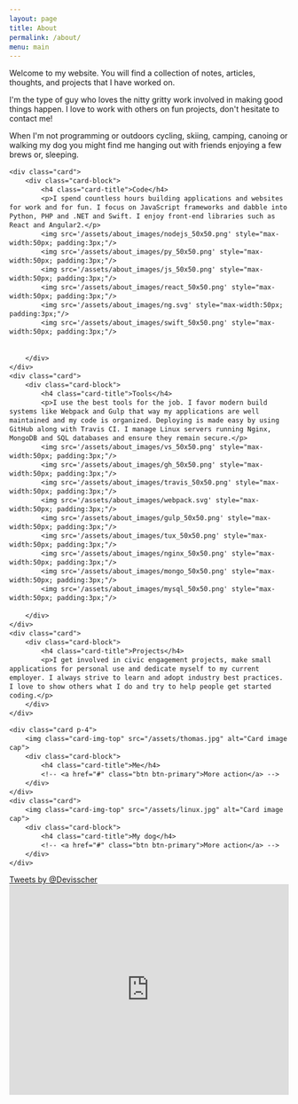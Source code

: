 ```yaml
---
layout: page
title: About
permalink: /about/
menu: main
---
```

Welcome to my website. You will find a collection of notes, articles, thoughts, and projects that I have worked on.

I'm the type of guy who loves the nitty gritty work involved in making good things happen. I love to work with others on fun projects, don't hesitate to contact me!

When I'm not programming or outdoors cycling, skiing, camping, canoing or walking my dog you might find me hanging out with friends enjoying a few brews or, sleeping.

<div class="card-columns">

	<div class="card">
		<div class="card-block">
			<h4 class="card-title">Code</h4>
			<p>I spend countless hours building applications and websites for work and for fun. I focus on JavaScript frameworks and dabble into Python, PHP and .NET and Swift. I enjoy front-end libraries such as React and Angular2.</p>
			<img src='/assets/about_images/nodejs_50x50.png' style="max-width:50px; padding:3px;"/>
			<img src='/assets/about_images/py_50x50.png' style="max-width:50px; padding:3px;"/>
			<img src='/assets/about_images/js_50x50.png' style="max-width:50px; padding:3px;"/>
			<img src='/assets/about_images/react_50x50.png' style="max-width:50px; padding:3px;"/>
			<img src='/assets/about_images/ng.svg' style="max-width:50px; padding:3px;"/>
			<img src='/assets/about_images/swift_50x50.png' style="max-width:50px; padding:3px;"/>

			
		</div>
	</div>
	<div class="card">
		<div class="card-block">
			<h4 class="card-title">Tools</h4>
			<p>I use the best tools for the job. I favor modern build systems like Webpack and Gulp that way my applications are well maintained and my code is organized. Deploying is made easy by using GitHub along with Travis CI. I manage Linux servers running Nginx, MongoDB and SQL databases and ensure they remain secure.</p>
			<img src='/assets/about_images/vs_50x50.png' style="max-width:50px; padding:3px;"/>
			<img src='/assets/about_images/gh_50x50.png' style="max-width:50px; padding:3px;"/>
			<img src='/assets/about_images/travis_50x50.png' style="max-width:50px; padding:3px;"/>
			<img src='/assets/about_images/webpack.svg' style="max-width:50px; padding:3px;"/>
			<img src='/assets/about_images/gulp_50x50.png' style="max-width:50px; padding:3px;"/>
			<img src='/assets/about_images/tux_50x50.png' style="max-width:50px; padding:3px;"/>
			<img src='/assets/about_images/nginx_50x50.png' style="max-width:50px; padding:3px;"/>
			<img src='/assets/about_images/mongo_50x50.png' style="max-width:50px; padding:3px;"/>
			<img src='/assets/about_images/mysql_50x50.png' style="max-width:50px; padding:3px;"/>
			
		</div>
	</div>
	<div class="card">
		<div class="card-block">
			<h4 class="card-title">Projects</h4>
			<p>I get involved in civic engagement projects, make small applications for personal use and dedicate myself to my current employer. I always strive to learn and adopt industry best practices. I love to show others what I do and try to help people get started coding.</p>
		</div>
	</div>
<!--
<div class="git-block-mobile">
	<script src="https://cdn.rawgit.com/IonicaBizau/github-calendar/gh-pages/dist/github-calendar.min.js"></script>


	<link rel="stylesheet" href="https://cdn.rawgit.com/IonicaBizau/github-calendar/gh-pages/dist/github-calendar.css"/>
	<div class="calendar">
    Loading the data just for you.
	</div>
<script>
    new GitHubCalendar(".calendar", "devisscher");
</script> 
</div>-->
	<div class="card p-4">
		<img class="card-img-top" src="/assets/thomas.jpg" alt="Card image cap">
		<div class="card-block">
			<h4 class="card-title">Me</h4>
			<!-- <a href="#" class="btn btn-primary">More action</a> -->
		</div>
	</div>
	<div class="card">
		<img class="card-img-top" src="/assets/linux.jpg" alt="Card image cap">
		<div class="card-block">
			<h4 class="card-title">My dog</h4>
			<!-- <a href="#" class="btn btn-primary">More action</a> -->
		</div>
	</div>
<div class="card">
		<a class="twitter-timeline"  href="https://twitter.com/Devisscher" data-widget-id="629034219637985280">Tweets by @Devisscher</a>
            <script>!function(d,s,id){var js,fjs=d.getElementsByTagName(s)[0],p=/^http:/.test(d.location)?'http':'https';if(!d.getElementById(id)){js=d.createElement(s);js.id=id;js.src=p+"://platform.twitter.com/widgets.js";fjs.parentNode.insertBefore(js,fjs);}}(document,"script","twitter-wjs");</script>
	</div>
<div class="card" style="border:none;">
		<iframe class="card-image-top" src="https://embed.spotify.com/?uri=spotify%3Auser%3A22znztoqtqy4ngzaptntuft7y%3Aplaylist%3A5dpvwHOdi5gXitgbyKyisQ" width="100%" height="380" frameborder="0" allowtransparency="true"></iframe>
	</div>
</div>


            